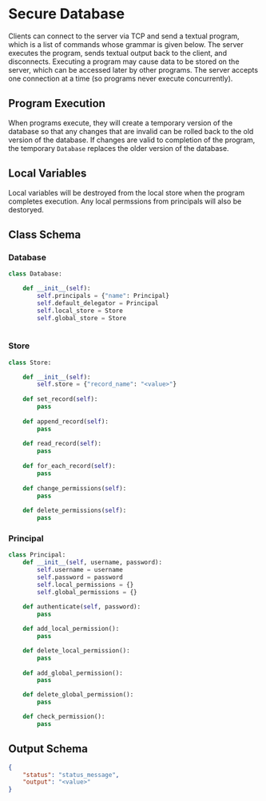# Secure Database
Clients can connect to the server via TCP and send a textual program, which is a list of commands whose grammar is given below. The server executes the program, sends textual output back to the client, and disconnects. Executing a program may cause data to be stored on the server, which can be accessed later by other programs. The server accepts one connection at a time (so programs never execute concurrently).

## Program Execution
When programs execute, they will create a temporary version of the database so that any changes that are invalid can be rolled back to the old version of the database. If changes are valid to completion of the program, the temporary `Database` replaces the older version of the database.

## Local Variables
Local variables will be destroyed from the local store when the program completes execution. Any local permssions from principals will also be destoryed.

## Class Schema

### Database
```python
class Database:

    def __init__(self):
        self.principals = {"name": Principal}
        self.default_delegator = Principal
        self.local_store = Store
        self.global_store = Store
  
```

### Store 
```python
class Store:

    def __init__(self):
        self.store = {"record_name": "<value>"}
    
    def set_record(self):
        pass
    
    def append_record(self):
        pass
        
    def read_record(self):
        pass
    
    def for_each_record(self):
        pass
    
    def change_permissions(self):
        pass
    
    def delete_permissions(self):
        pass
```

### Principal
```python
class Principal:
    def __init__(self, username, password):
        self.username = username
        self.password = password
        self.local_permissions = {}
        self.global_permissions = {}
    
    def authenticate(self, password):
        pass

    def add_local_permission():
        pass

    def delete_local_permission():
        pass
    
    def add_global_permission():
        pass

    def delete_global_permission():
        pass

    def check_permission():
        pass
```

## Output Schema

```json
{
    "status": "status_message",
    "output": "<value>"
}
